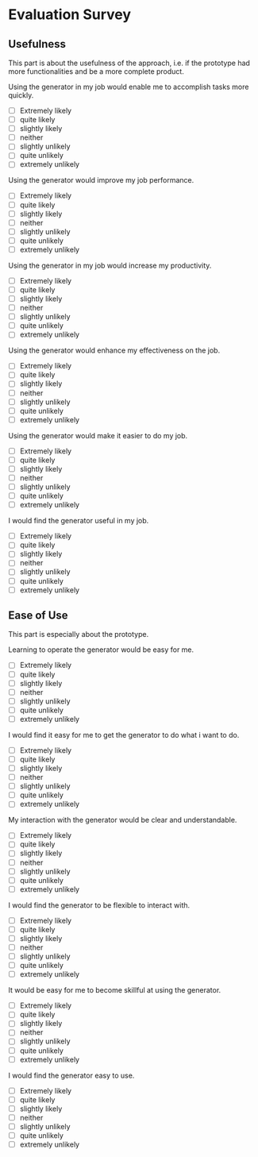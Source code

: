 # Evaluation Survey
## Usefulness
This part is about the usefulness of the approach, i.e. if the prototype had more functionalities and be a more complete product.

Using the generator in my job would enable me to accomplish tasks more quickly.
- [ ] Extremely likely
- [ ] quite likely
- [ ] slightly likely
- [ ] neither
- [ ] slightly unlikely
- [ ] quite unlikely
- [ ] extremely unlikely

Using the generator would improve my job performance.
- [ ] Extremely likely
- [ ] quite likely
- [ ] slightly likely
- [ ] neither
- [ ] slightly unlikely
- [ ] quite unlikely
- [ ] extremely unlikely

Using the generator in my job would increase my productivity.
- [ ] Extremely likely
- [ ] quite likely
- [ ] slightly likely
- [ ] neither
- [ ] slightly unlikely
- [ ] quite unlikely
- [ ] extremely unlikely

Using the generator would enhance my effectiveness on the job.
- [ ] Extremely likely
- [ ] quite likely
- [ ] slightly likely
- [ ] neither
- [ ] slightly unlikely
- [ ] quite unlikely
- [ ] extremely unlikely

Using the generator would make it easier to do my job.
- [ ] Extremely likely
- [ ] quite likely
- [ ] slightly likely
- [ ] neither
- [ ] slightly unlikely
- [ ] quite unlikely
- [ ] extremely unlikely

I would find the generator useful in my job.
- [ ] Extremely likely
- [ ] quite likely
- [ ] slightly likely
- [ ] neither
- [ ] slightly unlikely
- [ ] quite unlikely
- [ ] extremely unlikely

## Ease of Use
This part is especially about the prototype.

Learning to operate the generator would be easy for me.
- [ ] Extremely likely
- [ ] quite likely
- [ ] slightly likely
- [ ] neither
- [ ] slightly unlikely
- [ ] quite unlikely
- [ ] extremely unlikely

I would find it easy for me to get the generator to do what i want to do.
- [ ] Extremely likely
- [ ] quite likely
- [ ] slightly likely
- [ ] neither
- [ ] slightly unlikely
- [ ] quite unlikely
- [ ] extremely unlikely

My interaction with the generator would be clear and understandable.
- [ ] Extremely likely
- [ ] quite likely
- [ ] slightly likely
- [ ] neither
- [ ] slightly unlikely
- [ ] quite unlikely
- [ ] extremely unlikely

I would find the generator to be flexible to interact with.
- [ ] Extremely likely
- [ ] quite likely
- [ ] slightly likely
- [ ] neither
- [ ] slightly unlikely
- [ ] quite unlikely
- [ ] extremely unlikely

It would be easy for me to become skillful at using the generator.
- [ ] Extremely likely
- [ ] quite likely
- [ ] slightly likely
- [ ] neither
- [ ] slightly unlikely
- [ ] quite unlikely
- [ ] extremely unlikely

I would find the generator easy to use.
- [ ] Extremely likely
- [ ] quite likely
- [ ] slightly likely
- [ ] neither
- [ ] slightly unlikely
- [ ] quite unlikely
- [ ] extremely unlikely

